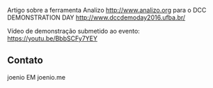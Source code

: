 Artigo sobre a ferramenta Analizo http://www.analizo.org para o DCC
DEMONSTRATION DAY http://www.dccdemoday2016.ufba.br/

Vídeo de demonstração submetido ao evento: https://youtu.be/BbbSCFy7YEY

## Contato

joenio EM joenio.me
